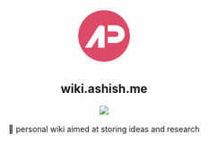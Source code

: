 <p align="center">
  <img src="https://raw.githubusercontent.com/ashishdotme/assets/master/logo.png" alt="drawing" width="100"/>
</p>

<h2 align="center">wiki.ashish.me</h2>

<p align="center">
<a href="https://img.shields.io/github/last-commit/ashishdotme/wiki.ashish.me?style=for-the-badge"><img src="https://img.shields.io/github/last-commit/ashishdotme/wiki.ashish.me?style=for-the-badge"></a>
</p>

<p align="center">📖  personal wiki aimed at storing ideas and research </p>
